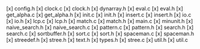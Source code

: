 [x] config.h
[x] clock.c
[x] clock.h
[x] dynarray.h
[x] eval.c
[x] eval.h
[x] get_alpha.c
[x] get_alpha.h
[x] init.c
[x] init.h
[x] insert.c
[x] insert.h
[x] io.c
[x] io.h
[x] lcp.c
[x] lcp.h
[x] match.c
[x] match.h
[x] main.c
[x] minunit.h
[x] naive_search.h
[x] naive_search.c
[x] pattern.c
[x] pattern.h
[x] search.h
[x] search.c
[x] sortbuffer.h
[x] sort.c
[x] sort.h
[x] spaceman.c
[x] spaceman.h
[x] streedef.h
[x] stree.h
[x] text.h
[x] types.h
[x] stree.c
[x] util.h
[x] util.c
